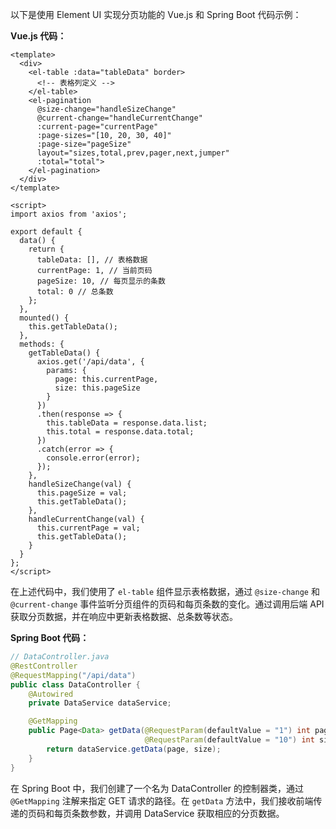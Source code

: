 以下是使用 Element UI 实现分页功能的 Vue.js 和 Spring Boot 代码示例：

**Vue.js 代码：**

```vue
<template>
  <div>
    <el-table :data="tableData" border>
      <!-- 表格列定义 -->
    </el-table>
    <el-pagination
      @size-change="handleSizeChange"
      @current-change="handleCurrentChange"
      :current-page="currentPage"
      :page-sizes="[10, 20, 30, 40]"
      :page-size="pageSize"
      layout="sizes,total,prev,pager,next,jumper"
      :total="total">
    </el-pagination>
  </div>
</template>

<script>
import axios from 'axios';

export default {
  data() {
    return {
      tableData: [], // 表格数据
      currentPage: 1, // 当前页码
      pageSize: 10, // 每页显示的条数
      total: 0 // 总条数
    };
  },
  mounted() {
    this.getTableData();
  },
  methods: {
    getTableData() {
      axios.get('/api/data', {
        params: {
          page: this.currentPage,
          size: this.pageSize
        }
      })
      .then(response => {
        this.tableData = response.data.list;
        this.total = response.data.total;
      })
      .catch(error => {
        console.error(error);
      });
    },
    handleSizeChange(val) {
      this.pageSize = val;
      this.getTableData();
    },
    handleCurrentChange(val) {
      this.currentPage = val;
      this.getTableData();
    }
  }
};
</script>
```

在上述代码中，我们使用了 `el-table` 组件显示表格数据，通过 `@size-change` 和 `@current-change` 事件监听分页组件的页码和每页条数的变化。通过调用后端 API 获取分页数据，并在响应中更新表格数据、总条数等状态。

**Spring Boot 代码：**

```java
// DataController.java
@RestController
@RequestMapping("/api/data")
public class DataController {
    @Autowired
    private DataService dataService;

    @GetMapping
    public Page<Data> getData(@RequestParam(defaultValue = "1") int page,
                              @RequestParam(defaultValue = "10") int size) {
        return dataService.getData(page, size);
    }
}
```

在 Spring Boot 中，我们创建了一个名为 DataController 的控制器类，通过 `@GetMapping` 注解来指定 GET 请求的路径。在 `getData` 方法中，我们接收前端传递的页码和每页条数参数，并调用 DataService 获取相应的分页数据。

